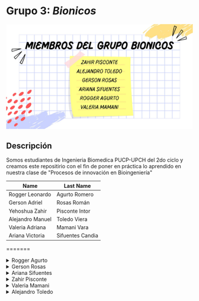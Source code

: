 # Grupo 3: *Bionicos* 
![Presentación](./img/bionicos.jpg)


## Descripción 
Somos estudiantes de Ingenieria Biomedica PUCP-UPCH del 2do ciclo y creamos este repositirio con el fin de poner en práctica lo aprendido en nuestra clase de "Procesos de innovación en Bioingeniería"

|Name            |Last Name    |
|----------------|-------------|
|Rogger Leonardo |Agurto Romero|
|Gerson Adriel   |Rosas Román|
|Yehoshua Zahir  |Pisconte Intor|
|Alejandro Manuel|Toledo Viera|
|Valeria Adriana |Mamani Vara|
|Ariana Victoria | Sifuentes Candia|
=======
<details>
  <summary>Rogger Agurto</summary>
  <div>
    <p>Me llamo Leonardo, me gusta programar</p>
  </div>
</details>
<details>
  <summary>Gerson Rosas</summary>
  <div>
    <p>Hola</p>
  </div>
</details>
<details>
  <summary>Ariana Sifuentes</summary>
</details>
<details>
  <summary>Zahir Pisconte</summary>
</details>
<details>
  <summary>Valeria Mamani</summary>
</details>
<details>
  <summary>Alejandro Toledo</summary>
</details>

